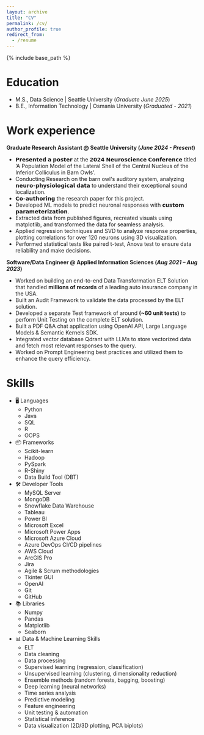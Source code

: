 ```yaml
---
layout: archive
title: "CV"
permalink: /cv/
author_profile: true
redirect_from:
  - /resume
---
```


{% include base_path %}

Education
======
* M.S., Data Science	| Seattle University (_Graduate June 2025_)	 			        		
* B.E., Information Technology | Osmania University (_Graduated - 2021_)


Work experience
======

**Graduate Research Assistant @ Seattle University (_June 2024 - Present_)**
- 𝗣𝗿𝗲𝘀𝗲𝗻𝘁𝗲𝗱 𝗮 𝗽𝗼𝘀𝘁𝗲𝗿 at the 𝟮𝟬𝟮𝟰 𝗡𝗲𝘂𝗿𝗼𝘀𝗰𝗶𝗲𝗻𝗰𝗲 𝗖𝗼𝗻𝗳𝗲𝗿𝗲𝗻𝗰𝗲 titled ‘A Population Model of the Lateral Shell of the Central Nucleus of the Inferior Colliculus in Barn Owls’.  
- Conducting Research on the barn owl's auditory system, analyzing 𝗻𝗲𝘂𝗿𝗼-𝗽𝗵𝘆𝘀𝗶𝗼𝗹𝗼𝗴𝗶𝗰𝗮𝗹 𝗱𝗮𝘁𝗮 to understand their exceptional sound localization.  
- 𝗖𝗼-𝗮𝘂𝘁𝗵𝗼𝗿𝗶𝗻𝗴 the research paper for this project.  
- Developed ML models to predict neuronal responses with 𝗰𝘂𝘀𝘁𝗼𝗺 𝗽𝗮𝗿𝗮𝗺𝗲𝘁𝗲𝗿𝗶𝘇𝗮𝘁𝗶𝗼𝗻.  
- Extracted data from published figures, recreated visuals using matplotlib, and transformed the data for seamless analysis. 
- Applied regression techniques and SVD to analyze response properties, plotting correlations for over 120 neurons using 3D visualization. 
- Performed statistical tests like paired t-test, Anova test to ensure data reliability and make decisions.

**Software/Data Engineer @ Applied Information Sciences (_Aug 2021 – Aug 2023_)**
* Worked on building an end-to-end Data Transformation ELT Solution that handled **millions of records** of a leading auto insurance company in the USA.
* Built an Audit Framework to validate the data processed by the ELT solution.
* Developed a separate Test framework of around **(~60 unit tests)** to perform Unit Testing on the complete ELT solution.
* Built a PDF Q&A chat application using OpenAI API, Large Language Models & Semantic Kernels SDK.
* Integrated vector database Qdrant with LLMs to store vectorized data and fetch most relevant responses to the query.
* Worked on Prompt Engineering best practices and utilized them to enhance the query efficiency.

Skills
======
* 🖥️ Languages
  * Python
  * Java
  * SQL
  * R
  * OOPS
* 📦 Frameworks
  * Scikit-learn
  * Hadoop
  * PySpark
  * R-Shiny
  * Data Build Tool (DBT)
* 🛠️ Developer Tools
  * MySQL Server
  * MongoDB
  * Snowflake Data Warehouse
  * Tableau
  * Power BI
  * Microsoft Excel
  * Microsoft Power Apps
  * Microsoft Azure Cloud
  * Azure DevOps CI/CD pipelines
  * AWS Cloud
  * ArcGIS Pro
  * Jira
  * Agile & Scrum methodologies
  * Tkinter GUI
  * OpenAI
  * Git
  * GitHub
* 📚 Libraries
  * Numpy
  * Pandas
  * Matplotlib
  * Seaborn
* 📊 Data & Machine Learning Skills
  * ELT
  * Data cleaning
  * Data processing
  * Supervised learning (regression, classification)
  * Unsupervised learning (clustering, dimensionality reduction)
  * Ensemble methods (random forests, bagging, boosting)
  * Deep learning (neural networks)
  * Time series analysis
  * Predictive modeling
  * Feature engineering
  * Unit testing & automation
  * Statistical inference
  * Data visualization (2D/3D plotting, PCA biplots)

<!-- 
Publications
======
  <ul>{% for post in site.publications reversed %}
    {% include archive-single-cv.html %}
  {% endfor %}</ul> -->

<!--   
Talks
======
  <ul>{% for post in site.talks reversed %}
    {% include archive-single-talk-cv.html  %}
  {% endfor %}</ul>
   -->

<!--    
Teaching
======
  <ul>{% for post in site.teaching reversed %}
    {% include archive-single-cv.html %}
  {% endfor %}</ul> -->
  
<!-- Service and leadership
======
*  -->